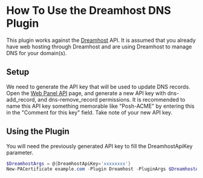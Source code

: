 # How To Use the Dreamhost DNS Plugin

This plugin works against the [Dreamhost](https://www.dreamhost.com/) API. It is assumed that you already have web hosting through Dreamhost and are using Dreamhost to manage DNS for your domain(s).

## Setup

We need to generate the API key that will be used to update DNS records. Open the [Web Panel API](https://panel.dreamhost.com/index.cgi) page, and generate a new API key with dns-add_record, and dns-remove_record permissions. It is recommended to name this API key something memorable like "Posh-ACME" by entering this in the "Comment for this key" field. Take note of your new API key.

## Using the Plugin

You will need the previously generated API key to fill the DreamhostApiKey parameter.

```powershell
$DreamhostArgs = @{DreamhostApiKey='xxxxxxxx'}
New-PACertificate example.com -Plugin Dreamhost -PluginArgs $DreamhostArgs
```
